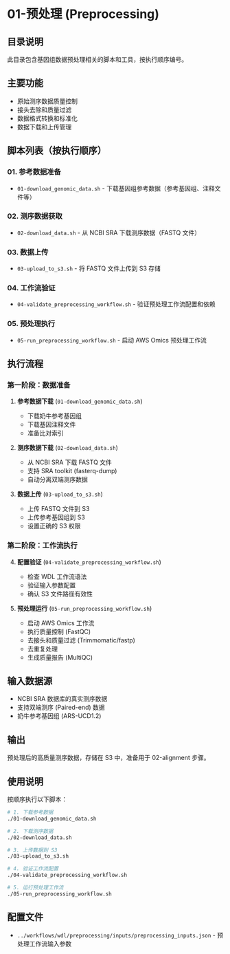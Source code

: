 # 01-预处理 (Preprocessing)

## 目录说明
此目录包含基因组数据预处理相关的脚本和工具，按执行顺序编号。

## 主要功能
- 原始测序数据质量控制
- 接头去除和质量过滤
- 数据格式转换和标准化
- 数据下载和上传管理

## 脚本列表（按执行顺序）

### 01. 参考数据准备
- `01-download_genomic_data.sh` - 下载基因组参考数据（参考基因组、注释文件等）

### 02. 测序数据获取
- `02-download_data.sh` - 从 NCBI SRA 下载测序数据（FASTQ 文件）

### 03. 数据上传
- `03-upload_to_s3.sh` - 将 FASTQ 文件上传到 S3 存储

### 04. 工作流验证
- `04-validate_preprocessing_workflow.sh` - 验证预处理工作流配置和依赖

### 05. 预处理执行
- `05-run_preprocessing_workflow.sh` - 启动 AWS Omics 预处理工作流

## 执行流程

### 第一阶段：数据准备
1. **参考数据下载** (`01-download_genomic_data.sh`)
   - 下载奶牛参考基因组
   - 下载基因注释文件
   - 准备比对索引

2. **测序数据下载** (`02-download_data.sh`)
   - 从 NCBI SRA 下载 FASTQ 文件
   - 支持 SRA toolkit (fasterq-dump)
   - 自动分离双端测序数据

3. **数据上传** (`03-upload_to_s3.sh`)
   - 上传 FASTQ 文件到 S3
   - 上传参考基因组到 S3
   - 设置正确的 S3 权限

### 第二阶段：工作流执行
4. **配置验证** (`04-validate_preprocessing_workflow.sh`)
   - 检查 WDL 工作流语法
   - 验证输入参数配置
   - 确认 S3 文件路径有效性

5. **预处理运行** (`05-run_preprocessing_workflow.sh`)
   - 启动 AWS Omics 工作流
   - 执行质量控制 (FastQC)
   - 去接头和质量过滤 (Trimmomatic/fastp)
   - 去重复处理
   - 生成质量报告 (MultiQC)

## 输入数据源
- NCBI SRA 数据库的真实测序数据
- 支持双端测序 (Paired-end) 数据
- 奶牛参考基因组 (ARS-UCD1.2)

## 输出
预处理后的高质量测序数据，存储在 S3 中，准备用于 02-alignment 步骤。

## 使用说明
按顺序执行以下脚本：
```bash
# 1. 下载参考数据
./01-download_genomic_data.sh

# 2. 下载测序数据
./02-download_data.sh

# 3. 上传数据到 S3
./03-upload_to_s3.sh

# 4. 验证工作流配置
./04-validate_preprocessing_workflow.sh

# 5. 运行预处理工作流
./05-run_preprocessing_workflow.sh
```

## 配置文件
- `../workflows/wdl/preprocessing/inputs/preprocessing_inputs.json` - 预处理工作流输入参数
